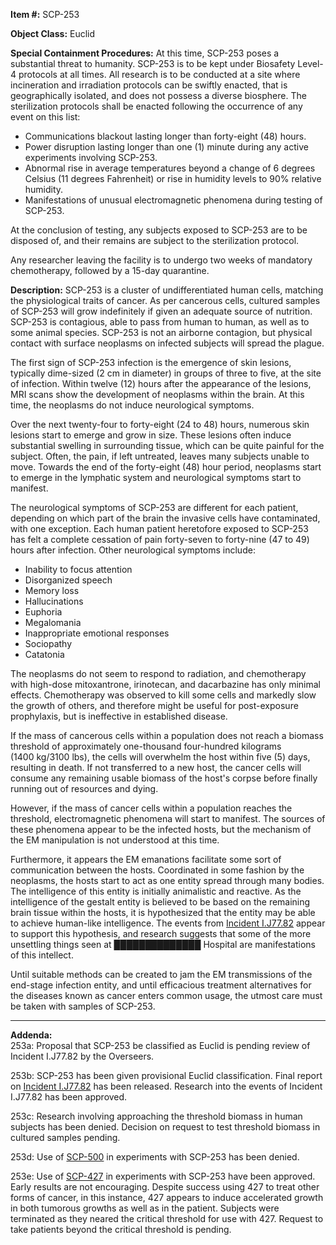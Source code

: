 **Item #:** SCP-253

**Object Class:** Euclid

**Special Containment Procedures:** At this time, SCP-253 poses a substantial threat to humanity. SCP-253 is to be kept under Biosafety Level-4 protocols at all times. All research is to be conducted at a site where incineration and irradiation protocols can be swiftly enacted, that is geographically isolated, and does not possess a diverse biosphere. The sterilization protocols shall be enacted following the occurrence of any event on this list:

*   Communications blackout lasting longer than forty-eight (48) hours.
*   Power disruption lasting longer than one (1) minute during any active experiments involving SCP-253.
*   Abnormal rise in average temperatures beyond a change of 6 degrees Celsius (11 degrees Fahrenheit) or rise in humidity levels to 90% relative humidity.
*   Manifestations of unusual electromagnetic phenomena during testing of SCP-253.

At the conclusion of testing, any subjects exposed to SCP-253 are to be disposed of, and their remains are subject to the sterilization protocol.

Any researcher leaving the facility is to undergo two weeks of mandatory chemotherapy, followed by a 15-day quarantine.

**Description:** SCP-253 is a cluster of undifferentiated human cells, matching the physiological traits of cancer. As per cancerous cells, cultured samples of SCP-253 will grow indefinitely if given an adequate source of nutrition. SCP-253 is contagious, able to pass from human to human, as well as to some animal species. SCP-253 is not an airborne contagion, but physical contact with surface neoplasms on infected subjects will spread the plague.

The first sign of SCP-253 infection is the emergence of skin lesions, typically dime-sized (2 cm in diameter) in groups of three to five, at the site of infection. Within twelve (12) hours after the appearance of the lesions, MRI scans show the development of neoplasms within the brain. At this time, the neoplasms do not induce neurological symptoms.

Over the next twenty-four to forty-eight (24 to 48) hours, numerous skin lesions start to emerge and grow in size. These lesions often induce substantial swelling in surrounding tissue, which can be quite painful for the subject. Often, the pain, if left untreated, leaves many subjects unable to move. Towards the end of the forty-eight (48) hour period, neoplasms start to emerge in the lymphatic system and neurological symptoms start to manifest.

The neurological symptoms of SCP-253 are different for each patient, depending on which part of the brain the invasive cells have contaminated, with one exception. Each human patient heretofore exposed to SCP-253 has felt a complete cessation of pain forty-seven to forty-nine (47 to 49) hours after infection. Other neurological symptoms include:

*   Inability to focus attention
*   Disorganized speech
*   Memory loss
*   Hallucinations
*   Euphoria
*   Megalomania
*   Inappropriate emotional responses
*   Sociopathy
*   Catatonia

The neoplasms do not seem to respond to radiation, and chemotherapy with high-dose mitoxantrone, irinotecan, and dacarbazine has only minimal effects. Chemotherapy was observed to kill some cells and markedly slow the growth of others, and therefore might be useful for post-exposure prophylaxis, but is ineffective in established disease.

If the mass of cancerous cells within a population does not reach a biomass threshold of approximately one-thousand four-hundred kilograms (1400 kg/3100 lbs), the cells will overwhelm the host within five (5) days, resulting in death. If not transferred to a new host, the cancer cells will consume any remaining usable biomass of the host's corpse before finally running out of resources and dying.

However, if the mass of cancer cells within a population reaches the threshold, electromagnetic phenomena will start to manifest. The sources of these phenomena appear to be the infected hosts, but the mechanism of the EM manipulation is not understood at this time.

Furthermore, it appears the EM emanations facilitate some sort of communication between the hosts. Coordinated in some fashion by the neoplasms, the hosts start to act as one entity spread through many bodies. The intelligence of this entity is initially animalistic and reactive. As the intelligence of the gestalt entity is believed to be based on the remaining brain tissue within the hosts, it is hypothesized that the entity may be able to achieve human-like intelligence. The events from [Incident I.J77.82](/incident-i-j77-82) appear to support this hypothesis, and research suggests that some of the more unsettling things seen at ██████████████ Hospital are manifestations of this intellect.

Until suitable methods can be created to jam the EM transmissions of the end-stage infection entity, and until efficacious treatment alternatives for the diseases known as cancer enters common usage, the utmost care must be taken with samples of SCP-253.

* * *

**Addenda:**  
253a: Proposal that SCP-253 be classified as Euclid is pending review of Incident I.J77.82 by the Overseers.

253b: SCP-253 has been given provisional Euclid classification. Final report on [Incident I.J77.82](/incident-i-j77-82) has been released. Research into the events of Incident I.J77.82 has been approved.

253c: Research involving approaching the threshold biomass in human subjects has been denied. Decision on request to test threshold biomass in cultured samples pending.

253d: Use of [SCP-500](/scp-500) in experiments with SCP-253 has been denied.

253e: Use of [SCP-427](/scp-427) in experiments with SCP-253 have been approved. Early results are not encouraging. Despite success using 427 to treat other forms of cancer, in this instance, 427 appears to induce accelerated growth in both tumorous growths as well as in the patient. Subjects were terminated as they neared the critical threshold for use with 427. Request to take patients beyond the critical threshold is pending.